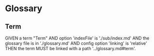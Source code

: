 # Glossary

## Term

GIVEN a term "Term"
  AND option 'indexFile' is './sub/index.md'
  AND the glossary file is in './glossary.md'
  AND config option 'linking' is 'relative'
THEN the term MUST be linked with a path '../glossary.md#term'.
